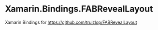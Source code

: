 # Xamarin.Bindings.FABRevealLayout
Xamarin Bindings for https://github.com/truizlop/FABRevealLayout

